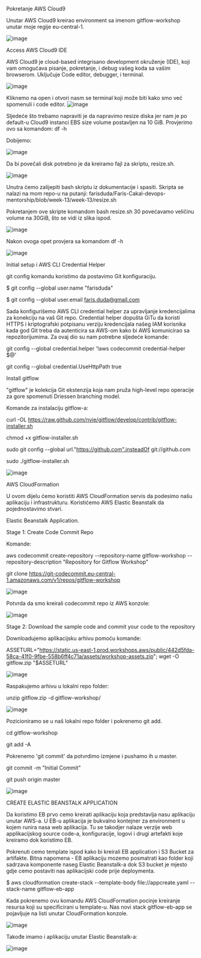 Pokretanje AWS Cloud9

Unutar AWS Cloud9 kreirao environment sa imenom gitflow-workshop unutar moje regije eu-central-1.

![image](https://github.com/farisduda/Faris-Cakal-devops-mentorship/assets/39408064/8ba273ca-ab26-4476-b7b4-b7bfbbdab408)

Access AWS Cloud9 IDE

AWS Cloud9 je cloud-based integrisano development okruženje (IDE), koji vam omogućava pisanje, pokretanje, i debug vašeg koda sa vašim browserom. Uključuje Code editor, debugger, i terminal.

![image](https://github.com/farisduda/Faris-Cakal-devops-mentorship/assets/39408064/f30dc6b5-8126-419a-b39a-c0a7d3732d6d)

Kliknemo na open i otvori nasm se terminal koji može biti kako smo već spomenuli i code editor.
![image](https://github.com/farisduda/Faris-Cakal-devops-mentorship/assets/39408064/96d04dc2-4ccc-452c-9cc2-51f43a111d17)

Sljedeće što trebamo napraviti je da napravimo resize diska jer nam je po default-u Cloud9 instanci EBS size volume postavljen na 10 GiB.
Provjerimo ovo sa komandom: df -h

Dobijemo:

![image](https://github.com/farisduda/Faris-Cakal-devops-mentorship/assets/39408064/fc990b84-81cb-4fec-94dd-f224c67c501c)

Da bi povečali disk potrebno je da kreiramo fajl za skriptu, resize.sh.

![image](https://github.com/farisduda/Faris-Cakal-devops-mentorship/assets/39408064/875099da-5e81-47e9-a9d7-84b7c4a1663b)

Unutra ćemo zalijepiti bash skriptu iz dokumentacije i spasiti. Skripta se nalazi na mom repo-u na putanji: farisduda/Faris-Cakal-devops-mentorship/blob/week-13/week-13/resize.sh

Pokretanjem ove skripte komandom bash resize.sh 30 povećavamo veličinu volume na 30GiB, što se vidi iz slika ispod.


![image](https://github.com/farisduda/Faris-Cakal-devops-mentorship/assets/39408064/9b472548-386e-4349-aa63-fd63b5195f54)

Nakon ovoga opet provjera sa komandom df -h 

![image](https://github.com/farisduda/Faris-Cakal-devops-mentorship/assets/39408064/0eaa8c35-e275-4830-b19a-5dfdbeefb545)

Initial setup i AWS CLI Credential Helper

git config komandu koristimo da postavimo Git konfiguraciju.

$ git config --global user.name "farisduda"

$ git config --global user.email faris.duda@gmail.com

Sada konfigurišemo AWS CLI credential helper za upravljanje kredencijalima za konekciju na vaš Git repo. 
Credential helper dopušta GiTu da koristi HTTPS i kriptografski potpisanu verziju kredencijala našeg IAM korisnika kada god Git treba da autenticira sa AWS-om kako bi AWS komunicirao sa repozitorijumima.
Za ovaj dio su nam potrebne sljedeće komande:

git config --global credential.helper '!aws codecommit credential-helper $@'

git config --global credential.UseHttpPath true

Install gitflow


"gitflow" je kolekcija Git ekstenzija koja nam pruža high-level repo operacije za gore spomenuti Driessen branching model.

Komande za instalaciju gitflow-a:


curl -OL https://raw.github.com/nvie/gitflow/develop/contrib/gitflow-installer.sh

chmod +x gitflow-installer.sh

sudo git config --global url."https://github.com".insteadOf git://github.com

sudo ./gitflow-installer.sh




![image](https://github.com/farisduda/Faris-Cakal-devops-mentorship/assets/39408064/9221860d-2d90-40c7-9d74-2f8853230b44)

AWS CloudFormation


U ovom dijelu ćemo koristiti AWS CloudFormation servis da podesimo našu aplikaciju i infrastrukturu. Koristićemo AWS Elastic Beanstalk da pojednostavimo stvari.

Elastic Beanstalk Application.

Stage 1: Create Code Commit Repo

Komande:

aws codecommit create-repository --repository-name gitflow-workshop --repository-description "Repository for Gitflow Workshop"


git clone https://git-codecommit.eu-central-1.amazonaws.com/v1/repos/gitflow-workshop


![image](https://github.com/farisduda/Faris-Cakal-devops-mentorship/assets/39408064/a90cf1b5-16a2-43a6-a087-a8620ae32afc)


Potvrda da smo kreirali codecommit repo iz AWS konzole:



![image](https://github.com/farisduda/Faris-Cakal-devops-mentorship/assets/39408064/64c71e79-f80d-4dcf-96f4-d23d6b369a56)


Stage 2: Download the sample code and commit your code to the repository


Downloadujemo aplikacijsku arhivu pomoću komande:

ASSETURL="https://static.us-east-1.prod.workshops.aws/public/442d5fda-58ca-41f0-9fbe-558b6ff4c71a/assets/workshop-assets.zip"; wget -O gitflow.zip "$ASSETURL"



![image](https://github.com/farisduda/Faris-Cakal-devops-mentorship/assets/39408064/88648035-90f9-4e2e-b659-86314f76c925)


Raspakujemo arhivu u lokalni repo folder:

unzip gitflow.zip -d gitflow-workshop/


![image](https://github.com/farisduda/Faris-Cakal-devops-mentorship/assets/39408064/23407f5d-f053-458f-a196-e98d1848fe15)




Pozicioniramo se u naš lokalni repo folder i pokrenemo git add.

cd gitflow-workshop

git add -A

Pokrenemo 'git commit' da potvrdimo izmjene i pushamo ih u master.


git commit -m "Initial Commit"

git push origin master

![image](https://github.com/farisduda/Faris-Cakal-devops-mentorship/assets/39408064/99105449-997f-4ae1-ae43-c6218c14947f)



CREATE ELASTIC BEANSTALK APPLICATION

Da koristimo EB prvo cemo kreirati aplikaciju koja predstavlja nasu aplikaciju unutar AWS-a. 
U EB-u aplikacija je bukvalno kontejner za environment u kojem runira nasa web aplikacija. 
Tu se takodjer nalaze verzije web applikacijskog source code-a, konfiguracije, logovi i drugi artefakti koje kreiramo dok koristimo EB.

Pokrenuti cemo template ispod kako bi kreirali EB application i S3 Bucket za artifakte. 
Bitna napomena - EB aplikaciju mozemo posmatrati kao folder koji sadrzava komponente naseg Elastic Beanstalk-a dok S3 bucket je mjesto gdje cemo postaviti nas aplikacijski code prije deploymenta.

$ aws cloudformation create-stack --template-body file://appcreate.yaml --stack-name gitflow-eb-app


Kada pokrenemo ovu komandu AWS CloudFormation pocinje kreiranje resursa koji su specificirani u template-u. Nas novi stack gitflow-eb-app se pojavljuje na listi unutar CloudFormation konzole.


![image](https://github.com/farisduda/Faris-Cakal-devops-mentorship/assets/39408064/f8cc6b99-72a2-4ae2-bfe1-a692af2798dd)


Takođe imamo i aplikaciju unutar Elastic Beanstalk-a:


![image](https://github.com/farisduda/Faris-Cakal-devops-mentorship/assets/39408064/b65d69ce-ae78-430b-9a17-b470a1ca39d2)



















